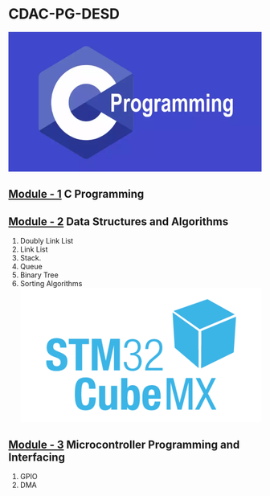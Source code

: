 # CDAC-PG-DESD<br>
![](resources/images/c.png)
## [Module - 1](/C_Program) C Programming <br>
## [Module - 2](/Data_Structure) Data Structures and Algorithms <br>
1. Doubly Link List
2. Link List
3. Stack.
4. Queue
5. Binary Tree
6. Sorting Algorithms
![](resources/images/STM.png)
## [Module - 3](/Microcontroller_Programming_&_Interfacing) Microcontroller Programming and Interfacing
1. GPIO
2. DMA
